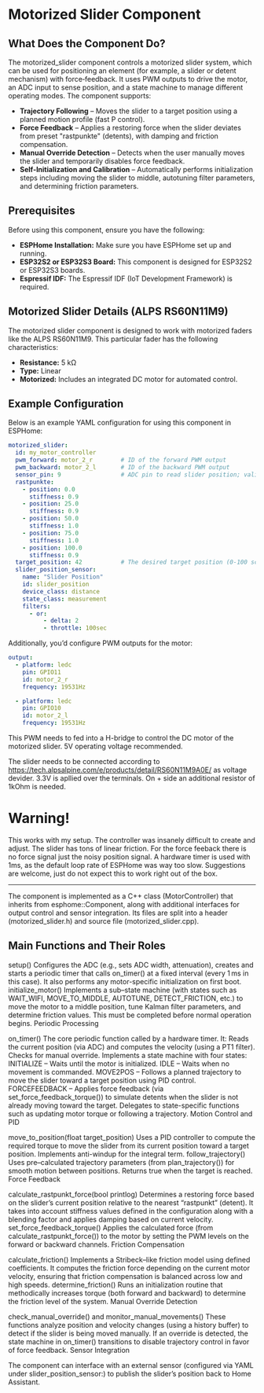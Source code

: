 # Motorized Slider Component

## What Does the Component Do?

The motorized_slider component controls a motorized slider system, which can be used for positioning an element (for example, a slider or detent mechanism) with force‐feedback. It uses PWM outputs to drive the motor, an ADC input to sense position, and a state machine to manage different operating modes. The component supports:

- **Trajectory Following** – Moves the slider to a target position using a planned motion profile (fast P control).
- **Force Feedback** – Applies a restoring force when the slider deviates from preset "rastpunkte" (detents), with damping and friction compensation.
- **Manual Override Detection** – Detects when the user manually moves the slider and temporarily disables force feedback.
- **Self-Initialization and Calibration** – Automatically performs initialization steps including moving the slider to middle, autotuning filter parameters, and determining friction parameters.

## Prerequisites

Before using this component, ensure you have the following:

- **ESPHome Installation:** Make sure you have ESPHome set up and running.
- **ESP32S2 or ESP32S3 Board:** This component is designed for ESP32S2 or ESP32S3 boards.
- **Espressif IDF:** The Espressif IDF (IoT Development Framework) is required. 

## Motorized Slider Details (ALPS RS60N11M9)

The motorized slider component is designed to work with motorized faders like the ALPS RS60N11M9. This particular fader has the following characteristics:

- **Resistance:** 5 kΩ
- **Type:** Linear
- **Motorized:** Includes an integrated DC motor for automated control.

## Example Configuration

Below is an example YAML configuration for using this component in ESPHome:

```yaml
motorized_slider:
  id: my_motor_controller
  pwm_forward: motor_2_r        # ID of the forward PWM output
  pwm_backward: motor_2_l       # ID of the backward PWM output
  sensor_pin: 9                 # ADC pin to read slider position; validated via a custom ADC PIN validator
  rastpunkte:
    - position: 0.0
      stiffness: 0.9
    - position: 25.0
      stiffness: 0.9
    - position: 50.0  
      stiffness: 1.0
    - position: 75.0
      stiffness: 1.0
    - position: 100.0
      stiffness: 0.9
  target_position: 42           # The desired target position (0-100 scale)
  slider_position_sensor:
    name: "Slider Position"
    id: slider_position
    device_class: distance
    state_class: measurement
    filters:
      - or: 
          - delta: 2
          - throttle: 100sec
```
Additionally, you’d configure PWM outputs for the motor:
```yaml
output:
  - platform: ledc
    pin: GPIO11
    id: motor_2_r
    frequency: 19531Hz

  - platform: ledc
    pin: GPIO10
    id: motor_2_l
    frequency: 19531Hz
```

This PWM needs to fed into a H-bridge to control the DC motor of the motorized slider. 5V operating voltage recommended.

The slider needs to be connected according to https://tech.alpsalpine.com/e/products/detail/RS60N11M9A0E/ as voltage devider.
3.3V is apllied over the terminals. On + side an additional resistor of 1kOhm is needed.


# Warning! 

This works with my setup. The controller was insanely difficult to create and adjust. The slider has tons of linear friction. For the force feeback there is no force signal just the noisy position signal. A hardware timer is used with 1ms, as the default loop rate of ESPHome was way too slow.
Suggestions are welcome, just do not expect this to work right out of the box.


---

The component is implemented as a C++ class (MotorController) that inherits from esphome::Component, along with additional interfaces for output control and sensor integration. Its files are split into a header (motorized_slider.h) and source file (motorized_slider.cpp).

## Main Functions and Their Roles

setup()
Configures the ADC (e.g., sets ADC width, attenuation), creates and starts a periodic timer that calls on_timer() at a fixed interval (every 1 ms in this case). It also performs any motor-specific initialization on first boot.
initialize_motor()
Implements a sub–state machine (with states such as WAIT_WIFI, MOVE_TO_MIDDLE, AUTOTUNE, DETECT_FRICTION, etc.) to move the motor to a middle position, tune Kalman filter parameters, and determine friction values. This must be completed before normal operation begins.
Periodic Processing

on_timer()
The core periodic function called by a hardware timer. It:
Reads the current position (via ADC) and computes the velocity (using a PT1 filter).
Checks for manual override.
Implements a state machine with four states:
INITIALIZE – Waits until the motor is initialized.
IDLE – Waits when no movement is commanded.
MOVE2POS – Follows a planned trajectory to move the slider toward a target position using PID control.
FORCEFEEDBACK – Applies force feedback (via set_force_feedback_torque()) to simulate detents when the slider is not already moving toward the target.
Delegates to state-specific functions such as updating motor torque or following a trajectory.
Motion Control and PID

move_to_position(float target_position)
Uses a PID controller to compute the required torque to move the slider from its current position toward a target position. Implements anti-windup for the integral term.
follow_trajectory()
Uses pre–calculated trajectory parameters (from plan_trajectory()) for smooth motion between positions. Returns true when the target is reached.
Force Feedback

calculate_rastpunkt_force(bool printlog)
Determines a restoring force based on the slider’s current position relative to the nearest “rastpunkt” (detent). It takes into account stiffness values defined in the configuration along with a blending factor and applies damping based on current velocity.
set_force_feedback_torque()
Applies the calculated force (from calculate_rastpunkt_force()) to the motor by setting the PWM levels on the forward or backward channels.
Friction Compensation

calculate_friction()
Implements a Stribeck–like friction model using defined coefficients. It computes the friction force depending on the current motor velocity, ensuring that friction compensation is balanced across low and high speeds.
determine_friction()
Runs an initialization routine that methodically increases torque (both forward and backward) to determine the friction level of the system.
Manual Override Detection

check_manual_override() and monitor_manual_movements()
These functions analyze position and velocity changes (using a history buffer) to detect if the slider is being moved manually. If an override is detected, the state machine in on_timer() transitions to disable trajectory control in favor of force feedback.
Sensor Integration

The component can interface with an external sensor (configured via YAML under slider_position_sensor:) to publish the slider’s position back to Home Assistant.
